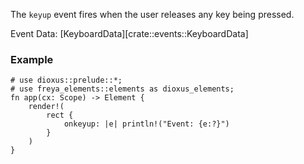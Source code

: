 The `keyup` event fires when the user releases any key being pressed.

Event Data: [KeyboardData][crate::events::KeyboardData]

### Example

```rust, no_run
# use dioxus::prelude::*;
# use freya_elements::elements as dioxus_elements;
fn app(cx: Scope) -> Element {
    render!(
        rect {
            onkeyup: |e| println!("Event: {e:?}")
        }
    )
}
```
